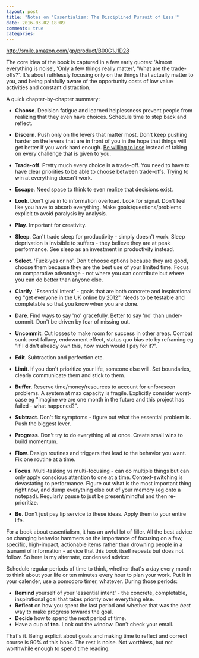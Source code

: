 ```yaml
---
layout: post
title: "Notes on 'Essentialism: The Disciplined Pursuit of Less'"
date: 2016-03-02 18:09
comments: true
categories:
---
```


<http://smile.amazon.com/gp/product/B00G1J1D28>

The core idea of the book is captured in a few early quotes: 'Almost everything is noise', 'Only a few things really matter', 'What are the trade-offs?'. It's about ruthlessly focusing only on the things that actually matter to you, and being painfully aware of the opportunity costs of low value activities and constant distraction.

A quick chapter-by-chapter summary:

* __Choose__. Decision fatigue and learned helplessness prevent people from realizing that they even have choices. Schedule time to step back and reflect.

* __Discern__. Push only on the levers that matter most. Don't keep pushing harder on the levers that are in front of you in the hope that things will get better if you work hard enough. [Be willing to lose](http://hpmor.com/chapter/19) instead of taking on every challenge that is given to you.

* __Trade-off__. Pretty much every choice is a trade-off. You need to have to have clear priorities to be able to choose between trade-offs. Trying to win at everything doesn't work.

* __Escape__. Need space to think to even realize that decisions exist.

* __Look__. Don't give in to information overload. Look for signal. Don't feel like you have to absorb everything. Make goals/questions/problems explicit to avoid paralysis by analysis.

* __Play__. Important for creativity.

* __Sleep__. Can't trade sleep for productivity - simply doesn't work. Sleep deprivation is invisible to suffers - they believe they are at peak performance. See sleep as an investment in productivity instead.

* __Select__. 'Fuck-yes or no'. Don't choose options because they are good, choose them because they are the best use of your limited time. Focus on comparative advantage - not where you can contribute but where you can do better than anyone else.

* __Clarify__. 'Essential intent' - goals that are both concrete and inspirational eg "get everyone in the UK online by 2012". Needs to be testable and completable so that you know when you are done.

* __Dare__. Find ways to say 'no' gracefully. Better to say 'no' than under-commit. Don't be driven by fear of missing out.

* __Uncommit__. Cut losses to make room for success in other areas. Combat sunk cost fallacy, endowment effect, status quo bias etc by reframing eg "if I didn't already own this, how much would I pay for it?".

* __Edit__. Subtraction and perfection etc.

* __Limit__. If you don't prioritize your life, someone else will. Set boundaries, clearly communicate them and stick to them.

* __Buffer__. Reserve time/money/resources to account for unforeseen problems. A system at max capacity is fragile. Explicitly consider worst-case eg "imagine we are one month in the future and this project has failed - what happened?".

* __Subtract__. Don't fix symptoms - figure out what the essential problem is. Push the biggest lever.

* __Progress__. Don't try to do everything all at once. Create small wins to build momentum.

* __Flow__. Design routines and triggers that lead to the behavior you want. Fix one routine at a time.

* __Focus__. Multi-tasking vs multi-focusing - can do multiple things but can only apply conscious attention to one at a time. Context-switching is devastating to performance. Figure out what is the most important thing right now, and dump everything else out of your memory (eg onto a notepad). Regularly pause to just be present/mindful and then re-prioritize.

* __Be__. Don't just pay lip service to these ideas. Apply them to your entire life.

For a book about essentialism, it has an awful lot of filler. All the best advice on changing behavior hammers on the importance of focusing on a few, specific, high-impact, actionable items rather than drowning people in a tsunami of information - advice that this book itself repeats but does not follow. So here is my alternate, condensed advice:

Schedule regular periods of time to think, whether that's a day every month to think about your life or ten minutes every hour to plan your work. Put it in your calender, use a pomodoro timer, whatever. During those periods:

* __Remind__ yourself of your 'essential intent' - the concrete, completable, inspirational goal that takes priority over everything else.
* __Reflect__ on how you spent the last period and whether that was the *best* way to make progress towards the goal.
* __Decide__ how to spend the next period of time.
* Have a cup of __tea__. Look out the window. Don't check your email.

That's it. Being explicit about goals and making time to reflect and correct course is 90% of this book. The rest is noise. Not worthless, but not worthwhile enough to spend time reading.
